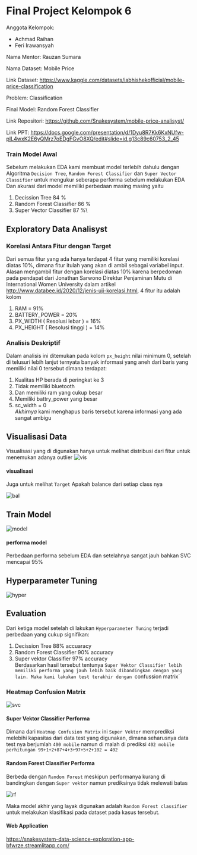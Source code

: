 # Final Project Kelompok 6
Anggota Kelompok:
-  Achmad Raihan 
-  Feri Irawansyah  

Nama Mentor:  Rauzan Sumara  

Nama Dataset: Mobile Price

Link Dataset: https://www.kaggle.com/datasets/iabhishekofficial/mobile-price-classification

Problem: Classification

Final Model: Random Forest Classifier

Link Repositori: https://github.com/Snakesystem/mobile-price-analisyst/

Link PPT: https://docs.google.com/presentation/d/1Dyu8R7Kk6KxNUfw-pIL4wxK2E6yQMrz7oEDgFGvO8XQ/edit#slide=id.g13c89c60753_2_45

### Train Model Awal
Sebelum melakukan EDA kami membuat model terlebih dahulu dengan Algoritma `Decision Tree`, `Random Forest Classifier` dan `Super Vector Classifier` untuk mengukur seberapa performa sebelum melakukan EDA\
Dan akurasi dari model memiliki perbedaan masing masing yaitu
1. Decission Tree  84 %
2. Random Forest Classifier 86 %
3. Super Vector Classifier 87 %\

## Exploratory Data Analisyst
### Korelasi Antara Fitur dengan Target
Dari semua fitur yang ada hanya terdapat 4 fitur yang memiliki korelasi diatas 10%, dimana fitur itulah yang akan di ambil sebagai variabel input. Alasan mengambil fitur dengan korelasi diatas 10% karena berpedoman pada pendapat dari Jonathan Sarwono Direktur Penjaminan Mutu di International Women University dalam artikel
http://www.databee.id/2020/12/jenis-uji-korelasi.html, 4 fitur itu adalah kolom
1. RAM = 91%
2. BATTERY_POWER = 20%
3. PX_WIDTH ( Resolusi lebar ) = 16%
4. PX_HEIGHT ( Resolusi tinggi ) = 14%

### Analisis Deskriptif
Dalam analisis ini ditemukan pada kolom `px_height` nilai minimum 0, setelah di telusuri lebih lanjut ternyata banyak informasi yang aneh dari baris yang memiliki nilai 0 tersebut dimana terdapat:
1. Kualitas HP berada di peringkat ke 3
2. Tidak memiliki bluetooth
3. Dan memiliki ram yang cukup besar
4. Memiliki battry_power yang besar
5. sc_width = 0\
*Akhirnya* kami menghapus baris tersebut karena informasi yang ada sangat ambigu

## Visualisasi Data
Visualisasi yang di digunakan hanya untuk melihat distribusi dari fitur untuk menemukan adanya outlier
![vis](https://user-images.githubusercontent.com/90812378/178136303-83d8771c-ea81-402f-bc60-142d4b933a3e.png)
#### visualisasi
Juga untuk melihat `Target` Apakah balance dari setiap class nya

![bal](https://user-images.githubusercontent.com/90812378/178136436-dbd17a6e-1e73-4cb4-96ab-699cbef436a3.png)

## Train Model 
![model](https://user-images.githubusercontent.com/90812378/178136466-e58d3586-f4cf-4ef3-a98e-7eb55ab8540a.png)
#### performa model
Perbedaan performa sebelum EDA dan setelahnya sangat jauh bahkan SVC mencapai 95%

## Hyperparameter Tuning
![hyper](https://user-images.githubusercontent.com/90812378/178136543-272aa6d6-fbae-4172-bec6-5a9ed7232e7c.png)

## Evaluation
Dari ketiga model setelah di lakukan `Hyperparameter Tuning` terjadi perbedaan yang cukup signifikan:
1. Decission Tree 88% accuaracy
2. Random Forest Classifier 90% accuracy
3. Super vektor Classifier 97% accuracy\
Berdasarkan hasil tersebut tentunya `Super Vektor Classifier lebih memiliki performa yang jauh lebih baik dibandingkan dengan yang lain. Maka kami lakukan test terakhir dengan `confussion matrix`
### Heatmap Confusion Matrix
![svc](https://user-images.githubusercontent.com/90812378/178136712-5885537b-5ff7-436f-80e1-03545b5a0c82.png)
#### Super Vektor Classifier Performa
Dimana dari `Heatmap Confusion Matrix` ini `Super Vektor` memprediksi melebihi kapasitas dari data test yang digunakan, dimana seharusnya data test nya berjumlah `400 mobile` namun di malah di prediksi `402 mobile` `perhitungan 99+1+2+87+4+3+97+5+2+102 = 402`
#### Random Forest Classifier Performa
Berbeda dengan `Random Forest` meskipun performanya kurang di bandingkan dengan `Super vektor` namun prediksinya tidak melewati batas

![rf](https://user-images.githubusercontent.com/90812378/178136898-622a4df2-97fe-477c-b5ac-342abca68bd6.png)


Maka model akhir yang layak digunakan adalah `Random Forest classifier` untuk melakukan klasifikasi pada dataset pada kasus tersebut.

#### Web Application
https://snakesystem-data-science-exploration-app-bfwrze.streamlitapp.com/




